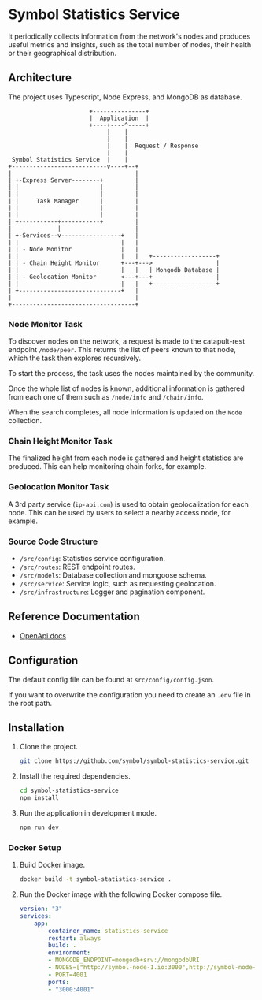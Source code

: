 # Symbol Statistics Service

It periodically collects information from the network's nodes and produces useful metrics and insights, such as the total number of nodes, their health or their geographical distribution.

## Architecture

The project uses Typescript, Node Express, and MongoDB as database.

```text
                       +---------------+
                       |  Application  |
                       +----+----^-----+
                            |    |
                            |    |
                            |    |  Request / Response
                            |    |
 Symbol Statistics Service  |    |
+---------------------------v----+--+
|                                   |
| +-Express Server--------+         |
| |                       |         |
| |                       |         |
| |     Task Manager      |         |
| |                       |         |
| |                       |         |
| +-----------+-----------+         |
|             |                     |
| +-Services--v-----------------+   |
| |                             |   |
| | - Node Monitor              |   |
| |                             |   |   +------------------+
| | - Chain Height Monitor      +---+--->                  |
| |                             |   |   | Mongodb Database |
| | - Geolocation Monitor       <---+---+                  |
| |                             |   |   +------------------+
| +-----------------------------+   |
|                                   |
+-----------------------------------+
```

### Node Monitor Task

To discover nodes on the network, a request is made to the catapult-rest endpoint `/node/peer`. This returns the list of peers known to that node, which the task then explores recursively.

To start the process, the task uses the nodes maintained by the community.

Once the whole list of nodes is known, additional information is gathered from each one of them such as `/node/info` and `/chain/info`.

When the search completes, all node information is updated on the `Node` collection.

### Chain Height Monitor Task

The finalized height from each node is gathered and height statistics are produced. This can help monitoring chain forks, for example.

### Geolocation Monitor Task

A 3rd party service (`ip-api.com`) is used to obtain geolocalization for each node. This can be used by users to select a nearby access node, for example.

### Source Code Structure

* `/src/config`: Statistics service configuration.
* `/src/routes`: REST endpoint routes.
* `/src/models`: Database collection and mongoose schema.
* `/src/service`: Service logic, such as requesting geolocation.
* `/src/infrastructure`: Logger and pagination component.

## Reference Documentation
- [OpenApi docs](https://testnet.symbol.services/openapi/index.html)

## Configuration

The default config file can be found at `src/config/config.json`.

If you want to overwrite the configuration you need to create an `.env` file in the root path.

## Installation

1. Clone the project.

   ```bash
   git clone https://github.com/symbol/symbol-statistics-service.git
   ```

2. Install the required dependencies.

   ```bash
   cd symbol-statistics-service
   npm install
   ```

3. Run the application in development mode.

   ```bash
   npm run dev
   ```

### Docker Setup

1. Build Docker image.

   ```bash
   docker build -t symbol-statistics-service .
   ```

2. Run the Docker image with the following Docker compose file.

   ```yaml
   version: "3"
   services:
       app:
           container_name: statistics-service
           restart: always
           build: .
           environment:
           - MONGODB_ENDPOINT=mongodb+srv://mongodbURI
           - NODES=["http://symbol-node-1.io:3000",http://symbol-node-2.io:3000"]
           - PORT=4001
           ports:
           - "3000:4001"
   ```

